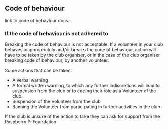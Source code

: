 ## Code of behaviour

link to code of behaviour docs...

### If the code of behaviour is not adhered to

Breaking the code of behaviour is not acceptable. If a volunteer in your club behaves inappropriately and/or breaks the code of behaviour, action will have to be taken by the club organiser, or in the case of the club organiser breaking code of behaviour, by another volunteer.

Some actions that can be taken:

* A verbal warning
* A formal written warning, to which any further indiscretions will lead to suspension from the club or to ending their role as a Volunteer of the club.
* Suspension of the Volunteer from the club
* Banning the Volunteer from participating in further activities in the club

If the club is unsure of the action to take they can ask for support from the Raspberry Pi Foundation
